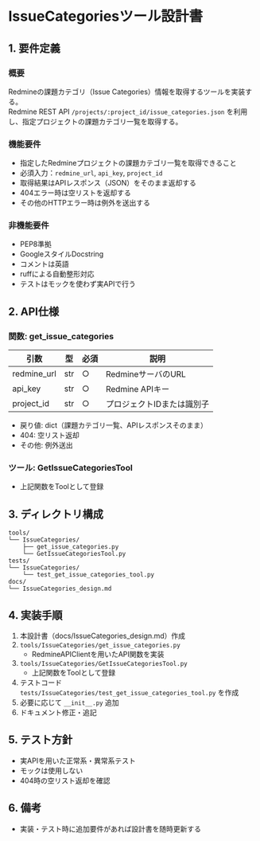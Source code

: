# IssueCategoriesツール設計書

## 1. 要件定義

### 概要
Redmineの課題カテゴリ（Issue Categories）情報を取得するツールを実装する。  
Redmine REST API `/projects/:project_id/issue_categories.json` を利用し、指定プロジェクトの課題カテゴリ一覧を取得する。

### 機能要件
- 指定したRedmineプロジェクトの課題カテゴリ一覧を取得できること
- 必須入力：`redmine_url`, `api_key`, `project_id`
- 取得結果はAPIレスポンス（JSON）をそのまま返却する
- 404エラー時は空リストを返却する
- その他のHTTPエラー時は例外を送出する

### 非機能要件
- PEP8準拠
- GoogleスタイルDocstring
- コメントは英語
- ruffによる自動整形対応
- テストはモックを使わず実APIで行う

## 2. API仕様

### 関数: get_issue_categories

| 引数        | 型  | 必須 | 説明                       |
| ----------- | --- | ---- | -------------------------- |
| redmine_url | str | ○    | RedmineサーバのURL         |
| api_key     | str | ○    | Redmine APIキー            |
| project_id  | str | ○    | プロジェクトIDまたは識別子 |

- 戻り値: dict（課題カテゴリ一覧、APIレスポンスそのまま）
- 404: 空リスト返却
- その他: 例外送出

### ツール: GetIssueCategoriesTool
- 上記関数をToolとして登録

## 3. ディレクトリ構成

```
tools/
└── IssueCategories/
    ├── get_issue_categories.py
    └── GetIssueCategoriesTool.py
tests/
└── IssueCategories/
    └── test_get_issue_categories_tool.py
docs/
└── IssueCategories_design.md
```

## 4. 実装手順

1. 本設計書（docs/IssueCategories_design.md）作成
2. `tools/IssueCategories/get_issue_categories.py`  
   - RedmineAPIClientを用いたAPI関数を実装
3. `tools/IssueCategories/GetIssueCategoriesTool.py`  
   - 上記関数をToolとして登録
4. テストコード `tests/IssueCategories/test_get_issue_categories_tool.py` を作成
5. 必要に応じて `__init__.py` 追加
6. ドキュメント修正・追記

## 5. テスト方針

- 実APIを用いた正常系・異常系テスト
- モックは使用しない
- 404時の空リスト返却を確認

## 6. 備考

- 実装・テスト時に追加要件があれば設計書を随時更新する
